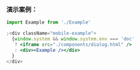 ### 演示案例：
```jsx harmony
import Example from './Example'

;<div className="mobile-example">
  {window.system && window.system.env === 'doc' 
   ? <iframe src="./components/dialog.html" />
   : <div><Example /></div>
  }
</div>
``` 
```js { "file": "../Example.tsx" }
```